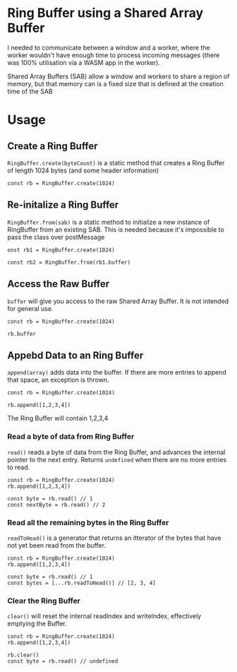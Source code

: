 # Ring Buffer using a Shared Array Buffer

I needed to communicate between a window and a worker, where the worker wouldn't have enough time
to process incoming messages (there was 100% utilisation via a WASM app in the worker).

Shared Array Buffers (SAB) allow a window and workers to share a region of memory, but that memory can is
a fixed size that is defined at the creation time of the SAB

# Usage

## Create a Ring Buffer

`RingBuffer.create(byteCount)` is a static method that creates a Ring Buffer of length 1024 bytes (and some header information)

```
const rb = RingBuffer.create(1024)
```

## Re-initalize a Ring Buffer

`RingBuffer.from(sab)` is a static method to initialize a new instance of RingBuffer from an existing SAB. This is needed because it's impossible to pass the class over postMessage

```
onst rb1 = RingBuffer.create(1024)

const rb2 = RingBuffer.from(rb1.buffer)
```

## Access the Raw Buffer

`buffer` will give you access to the raw Shared Array Buffer. It is not intended for general use.

```
const rb = RingBuffer.create(1024)

rb.buffer
```

## Appebd Data to an Ring Buffer

`append(array)` adds data into the buffer. If there are more entries to append that space, an exception is thrown.

```
const rb = RingBuffer.create(1024)

rb.append([1,2,3,4])
```

The Ring Buffer will contain 1,2,3,4

### Read a byte of data from Ring Buffer

`read()` reads a byte of data from the Ring Buffer, and advances the internal pointer to the next entry. Returns `undefined` when there are no more entries to read.

```
const rb = RingBuffer.create(1024)
rb.append([1,2,3,4])

const byte = rb.read() // 1
const nextByte = rb.read() // 2
```

### Read all the remaining bytes in the Ring Buffer

`readToHead()` is a generator that returns an itterator of the bytes that have not yet been read from the buffer.

```
const rb = RingBuffer.create(1024)
rb.append([1,2,3,4])

const byte = rb.read() // 1
const bytes = [...rb.readToHead()] // [2, 3, 4]
```

### Clear the Ring Buffer

`clear()` will reset the internal readIndex and writeIndex, effectively emptying the Buffer.

```
const rb = RingBuffer.create(1024)
rb.append([1,2,3,4])

rb.clear()
const byte = rb.read() // undefined
```
